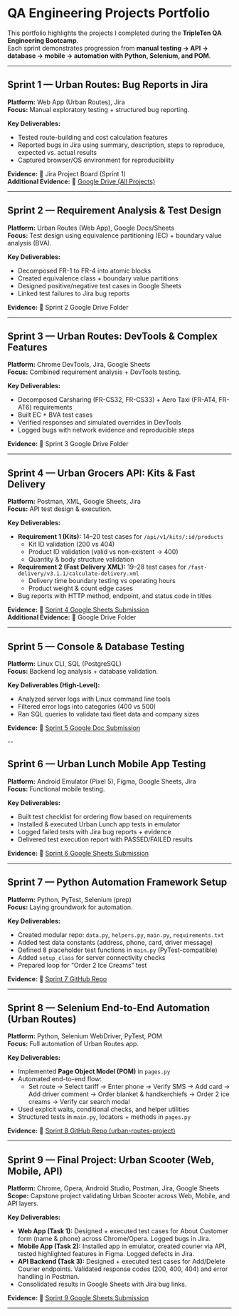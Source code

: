 # QA Engineering Projects Portfolio  

This portfolio highlights the projects I completed during the **TripleTen QA Engineering Bootcamp**.  
Each sprint demonstrates progression from **manual testing → API → database → mobile → automation with Python, Selenium, and POM**.  

---

## Sprint 1 — Urban Routes: Bug Reports in Jira  
**Platform:** Web App (Urban Routes), Jira  
**Focus:** Manual exploratory testing + structured bug reporting.  

**Key Deliverables:**  
- Tested route-building and cost calculation features  
- Reported bugs in Jira using summary, description, steps to reproduce, expected vs. actual results  
- Captured browser/OS environment for reproducibility  

**Evidence:** 📂 Jira Project Board (Sprint 1)  
**Additional Evidence:** 📂 [Google Drive (All Projects)](https://drive.google.com/drive/folders/10c1yiXWxxvxvGhwz4A6iF-qZ_fyullpm?usp=share_link)  

---

## Sprint 2 — Requirement Analysis & Test Design  
**Platform:** Urban Routes (Web App), Google Docs/Sheets  
**Focus:** Test design using equivalence partitioning (EC) + boundary value analysis (BVA).  

**Key Deliverables:**  
- Decomposed FR-1 to FR-4 into atomic blocks  
- Created equivalence class + boundary value partitions  
- Designed positive/negative test cases in Google Sheets  
- Linked test failures to Jira bug reports  

**Evidence:** 📂 Sprint 2 Google Drive Folder  

---

## Sprint 3 — Urban Routes: DevTools & Complex Features  
**Platform:** Chrome DevTools, Jira, Google Sheets  
**Focus:** Combined requirement analysis + DevTools testing.  

**Key Deliverables:**  
- Decomposed Carsharing (FR-CS32, FR-CS33) + Aero Taxi (FR-AT4, FR-AT6) requirements  
- Built EC + BVA test cases  
- Verified responses and simulated overrides in DevTools  
- Logged bugs with network evidence and reproducible steps  

**Evidence:** 📂 Sprint 3 Google Drive Folder  

---

## Sprint 4 — Urban Grocers API: Kits & Fast Delivery  
**Platform:** Postman, XML, Google Sheets, Jira  
**Focus:** API test design & execution.  

**Key Deliverables:**  
- **Requirement 1 (Kits):** 14–20 test cases for `/api/v1/kits/:id/products`  
  - Kit ID validation (200 vs 404)  
  - Product ID validation (valid vs non-existent → 400)  
  - Quantity & body structure validation  
- **Requirement 2 (Fast Delivery XML):** 19–28 test cases for `/fast-delivery/v3.1.1/calculate-delivery.xml`  
  - Delivery time boundary testing vs operating hours  
  - Product weight & count edge cases  
- Bug reports with HTTP method, endpoint, and status code in titles  

**Evidence:** 📄 [Sprint 4 Google Sheets Submission](https://docs.google.com/spreadsheets/d/1ZZraSr_65qMXobSshkjoaxbP2ZvL70asP6Fcbx59VPs/edit?usp=share_link)  
**Additional Evidence:** 📂 Google Drive Folder  

---

## Sprint 5 — Console & Database Testing  
**Platform:** Linux CLI, SQL (PostgreSQL)  
**Focus:** Backend log analysis + database validation.  

**Key Deliverables (High-Level):**  
- Analyzed server logs with Linux command line tools  
- Filtered error logs into categories (400 vs 500)  
- Ran SQL queries to validate taxi fleet data and company sizes  

**Evidence:** 📄 [Sprint 5 Google Doc Submission](https://docs.google.com/document/d/1wcc2aoDZV_jqOOV8h8HobtS8LpbkCkbtYmexGxxA1pA/edit?usp=share_link)  

--
## Sprint 6 — Urban Lunch Mobile App Testing  
**Platform:** Android Emulator (Pixel 5), Figma, Google Sheets, Jira  
**Focus:** Functional mobile testing.  

**Key Deliverables:**  
- Built test checklist for ordering flow based on requirements  
- Installed & executed Urban Lunch app tests in emulator  
- Logged failed tests with Jira bug reports + evidence  
- Delivered test execution report with PASSED/FAILED results  

**Evidence:** 📄 [Sprint 6 Google Sheets Submission](https://docs.google.com/spreadsheets/d/14kCn6mjNKNp0YaLSDbCLj1nN8i04XfBU8n9kRN5h1gU/edit?usp=share_link)  

---

## Sprint 7 — Python Automation Framework Setup  
**Platform:** Python, PyTest, Selenium (prep)  
**Focus:** Laying groundwork for automation.  

**Key Deliverables:**  
- Created modular repo: `data.py`, `helpers.py`, `main.py`, `requirements.txt`  
- Added test data constants (address, phone, card, driver message)  
- Defined 8 placeholder test functions in `main.py` (PyTest-compatible)  
- Added `setup_class` for server connectivity checks  
- Prepared loop for “Order 2 Ice Creams” test  

**Evidence:** 📂 [Sprint 7 GitHub Repo](https://github.com/CelestRW/QA-USA-Python_Automation)  

---

## Sprint 8 — Selenium End-to-End Automation (Urban Routes)  
**Platform:** Python, Selenium WebDriver, PyTest, POM  
**Focus:** Full automation of Urban Routes app.  

**Key Deliverables:**  
- Implemented **Page Object Model (POM)** in `pages.py`  
- Automated end-to-end flow:  
  - Set route → Select tariff → Enter phone → Verify SMS → Add card → Add driver comment → Order blanket & handkerchiefs → Order 2 ice creams → Verify car search modal  
- Used explicit waits, conditional checks, and helper utilities  
- Structured tests in `main.py`, locators + methods in `pages.py`  

**Evidence:** 📂 [Sprint 8 GitHub Repo (urban-routes-project)](https://github.com/CelestRW/urban-routes-project)  

---

## Sprint 9 — Final Project: Urban Scooter (Web, Mobile, API)  
**Platform:** Chrome, Opera, Android Studio, Postman, Jira, Google Sheets  
**Scope:** Capstone project validating Urban Scooter across Web, Mobile, and API layers.  

**Key Deliverables:**  
- **Web App (Task 1):** Designed + executed test cases for About Customer form (name & phone) across Chrome/Opera. Logged bugs in Jira.  
- **Mobile App (Task 2):** Installed app in emulator, created courier via API, tested highlighted features in Figma. Logged defects in Jira.  
- **API Backend (Task 3):** Designed + executed test cases for Add/Delete Courier endpoints. Validated response codes (200, 400, 404) and error handling in Postman.  
- Consolidated results in Google Sheets with Jira bug links.  

**Evidence:** 📄 [Sprint 9 Google Sheets Submission](https://docs.google.com/spreadsheets/d/1kpN3wpZi5FjRwxllWBb_rm5mLtDuL5zI_Ft6l-scwkM/edit?usp=share_link)  

---
